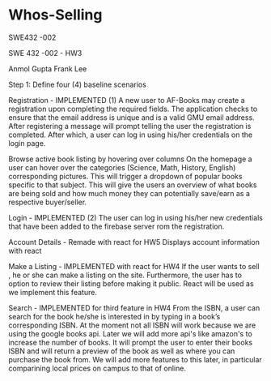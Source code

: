 # Whos-Selling
SWE432 -002

SWE 432 -002 - HW3 

Anmol Gupta
Frank Lee

Step 1: Define four (4) baseline scenarios

Registration - IMPLEMENTED (1)
A new user to AF-Books may create a registration upon completing the required fields. The application checks to ensure that the email address is unique and is a valid GMU email address. After registering a message will prompt telling the user the registration is completed. After which, a user can log in using his/her credentials on the login page. 

Browse active book listing by hovering over columns 
On the homepage a user can hover over the categories (Science, Math, History, English) corresponding pictures. This will trigger a dropdown of popular books specific to that subject. This will give the users an overview of what books are being sold and how much money they can potentially save/earn as a respective buyer/seller. 

Login - IMPLEMENTED (2)
The user can log in using his/her new credentials that have been added to the firebase server rom the registration. 

Account Details - Remade with react for HW5
Displays account information with react

Make a Listing - IMPLEMENTED with react for HW4
If the user wants to sell , he or she can make a listing on the site. Furthermore, the user has to option to review their listing before making it public. React will be used as we implement this feature. 

Search - IMPLEMENTED for third feature in HW4 
From the ISBN, a user can search for the book he/she is interested in by typing in a book’s corresponding ISBN. At the moment not all ISBN will work because we are using the google books api. Later we will add more api's like amazon's to increase the number of books. It will prompt the user to enter their books ISBN and will return a preview of the book as well as where you can purchase the book from. We will add more features to this later, in particular comparining local prices on campus to that of online. 
 
